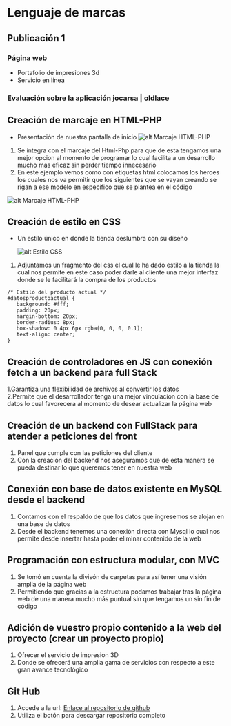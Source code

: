 # Lenguaje de marcas
## Publicación 1
### Página web 

* Portafolio de impresiones 3d
* Servicio en línea 

### Evaluación sobre la aplicación jocarsa | oldlace
## Creación de marcaje en HTML-PHP
- Presentación de nuestra pantalla de inicio 
![alt Marcaje HTML-PHP ](https://github.com/Danielcreux/DAMJoshueFreireSanchez/blob/2c4052752468eb555a17782165f756f983ae721e/Lenguaje%20de%20Marcas/003-Manipulaci%C3%B3n%20de%20documentos%20web/Proyecto/007-Proyecto%20Oldlice/imagenes/Captura.PNG)

1. Se integra con el marcaje del Html-Php para que de esta tengamos una mejor opcion al momento de programar lo cual facilita a un desarrollo mucho mas eficaz sin perder tiempo innecesario
2. En este ejemplo vemos como con etiquetas html colocamos los heroes los cuales nos va permitir que los siguientes que se vayan creando se rigan a ese modelo en específico que se plantea en el código
 
![alt Marcaje HTML-PHP ](https://github.com/Danielcreux/DAMJoshueFreireSanchez/blob/ae1900f1dd2fe16bab8bd65f731067db2275e1bb/Lenguaje%20de%20Marcas/003-Manipulaci%C3%B3n%20de%20documentos%20web/Proyecto/007-Proyecto%20Oldlice/imagenes/Captura2.PNG)

## Creación de estilo en CSS

- Un estilo único en donde la tienda deslumbra con su diseño
  
  ![alt Estilo CSS ](https://github.com/Danielcreux/DAMJoshueFreireSanchez/blob/ae1900f1dd2fe16bab8bd65f731067db2275e1bb/Lenguaje%20de%20Marcas/003-Manipulaci%C3%B3n%20de%20documentos%20web/Proyecto/007-Proyecto%20Oldlice/imagenes/Captura4.PNG)
  
1. Adjuntamos un fragmento del css el cual le ha dado estilo a la tienda la cual nos permite en este caso poder darle al cliente una mejor interfaz donde se le facilitará la compra de los productos
   
 ```
/* Estilo del producto actual */
#datosproductoactual {
    background: #fff;
    padding: 20px;
    margin-bottom: 20px;
    border-radius: 8px;
    box-shadow: 0 4px 6px rgba(0, 0, 0, 0.1);
    text-align: center;
}
 ```



## Creación de controladores en JS con conexión fetch a un backend para full Stack
1.Garantiza una flexibilidad de archivos al convertir los datos  
2.Permite que el desarrollador tenga una mejor vinculación con la base de datos lo cual favorecera al momento de desear actualizar la página web 


## Creación de un backend con FullStack para atender a peticiones del front
1. Panel que cumple con las peticiones del cliente
2. Con la creación del backend nos aseguramos que de esta manera se pueda destinar lo que queremos tener en nuestra web


## Conexión con base de datos existente en MySQL desde el backend
1. Contamos con el respaldo de que los datos que ingresemos se alojan en una base de datos
2. Desde el backend tenemos una conexión directa con Mysql lo cual nos permite desde insertar hasta poder eliminar contenido de la web


## Programación con estructura modular, con MVC
1. Se tomó en cuenta la divisón de carpetas para así tener una visión amplia de la página web
2. Permitiendo que gracias a la estructura podamos trabajar tras la página web de una manera mucho más puntual sin que tengamos un sin fin de código
    

## Adición de vuestro propio contenido a la web del proyecto (crear un proyecto propio)
1. Ofrecer el servicio de impresion 3D
2. Donde se ofrecerá una amplia gama de servicios con respecto a este gran avance tecnológico 


## Git Hub
   1. Accede a la url: [Enlace al repositorio de github](URL= "https://github.com/Danielcreux/DAMJoshueFreireSanchez/tree/7dd603254c15c7087d3c3cd798c85b632a19fd7c/Lenguaje%20de%20Marcas/003-Manipulaci%C3%B3n%20de%20documentos%20web/Proyecto/007-Proyecto%20Oldlice")
   2. Utiliza el botón para descargar repositorio completo
